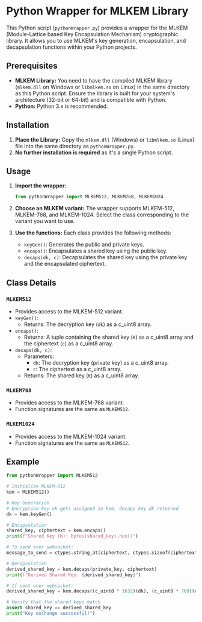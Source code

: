 # Python Wrapper for MLKEM Library

This Python script (`pythonWrapper.py`) provides a wrapper for the MLKEM (Module-Lattice based Key Encapsulation Mechanism) cryptographic library. It allows you to use MLKEM's key generation, encapsulation, and decapsulation functions within your Python projects.

## Prerequisites

* **MLKEM Library:** You need to have the compiled MLKEM library (`mlkem.dll` on Windows or `libmlkem.so` on Linux) in the same directory as this Python script.  Ensure the library is built for your system's architecture (32-bit or 64-bit) and is compatible with Python.
* **Python:** Python 3.x is recommended.

## Installation

1.  **Place the Library:** Copy the `mlkem.dll` (Windows) or `libmlkem.so` (Linux) file into the same directory as `pythonWrapper.py`.
2.  **No further installation is required** as it's a single Python script.

## Usage

1.  **Import the wrapper:**

    ```python
    from pythonWrapper import MLKEM512, MLKEM768, MLKEM1024
    ```

2.  **Choose an MLKEM variant:** The wrapper supports MLKEM-512, MLKEM-768, and MLKEM-1024.  Select the class corresponding to the variant you want to use.

3.  **Use the functions:** Each class provides the following methods:

    * `keyGen()`:  Generates the public and private keys.
    * `encaps()`:   Encapsulates a shared key using the public key.
    * `decaps(dk, c)`: Decapsulates the shared key using the private key and the encapsulated ciphertext.

## Class Details

### `MLKEM512`

* Provides access to the MLKEM-512 variant.
* `keyGen()`:
    * Returns: The decryption key (`dk`) as a c_uint8 array.
* `encaps()`:
    * Returns: A tuple containing the shared key (`K`) as a c_uint8 array and the ciphertext (`c`) as a c_uint8 array.
* `decaps(dk, c)`:
    * Parameters:
        * `dk`: The decryption key (private key) as a c_uint8 array.
        * `c`:  The ciphertext as a c_uint8 array.
    * Returns: The shared key (`K`) as a c_uint8 array.

### `MLKEM768`

* Provides access to the MLKEM-768 variant.
* Function signatures are the same as `MLKEM512`.

### `MLKEM1024`

* Provides access to the MLKEM-1024 variant.
* Function signatures are the same as `MLKEM512`.

## Example

```python
from pythonWrapper import MLKEM512

# Initialize MLKEM-512
kem = MLKEM512()

# Key Generation
# Encryption key ek gets assigned in kem, decaps key dk returned
dk = kem.keyGen()

# Encapsulation
shared_key, ciphertext = kem.encaps()
print(f"Shared Key (K): bytes(shared_key).hex()")

# To send over websocket:
message_to_send = ctypes.string_at(ciphertext, ctypes.sizeof(ciphertext))_

# Decapsulation
derived_shared_key = kem.decaps(private_key, ciphertext)
print(f"Derived Shared Key: {derived_shared_key}")

# If sent over websocket:
derived_shared_key = kem.decaps((c_uint8 * 1632)(dk), (c_uint8 * 768)(cophertext))

# Verify that the shared keys match
assert shared_key == derived_shared_key
print("Key exchange successful!")